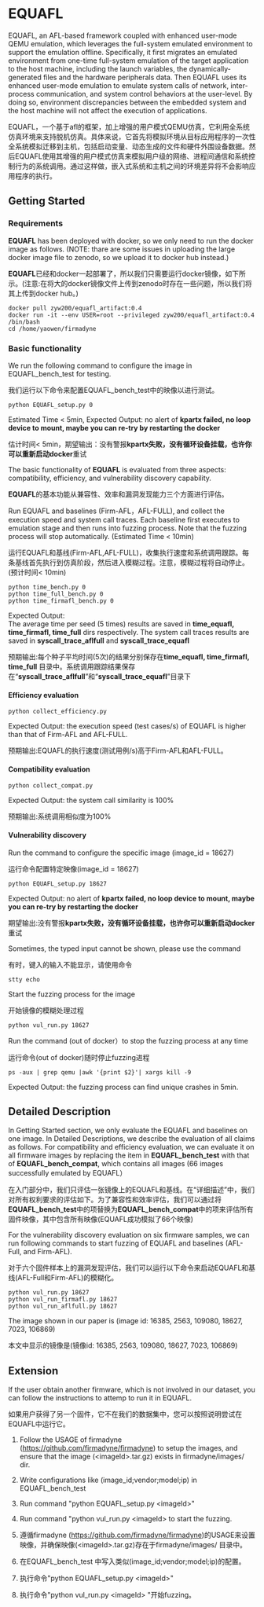 
# EQUAFL

EQUAFL, an AFL-based framework coupled with enhanced user-mode QEMU emulation, which leverages the full-system emulated environment to support the emulation offline. Specifically, it first migrates an emulated environment from one-time full-system emulation of the target application to the host machine, including the launch variables, the dynamically-generated files and the hardware peripherals data. Then EQUAFL uses its enhanced user-mode emulation to emulate system calls of network, inter-process communication, and system control behaviors at the user-level. By doing so, environment discrepancies between the embedded system and the host machine will not affect the execution of applications.

EQUAFL，一个基于afl的框架，加上增强的用户模式QEMU仿真，它利用全系统仿真环境来支持脱机仿真。具体来说，它首先将模拟环境从目标应用程序的一次性全系统模拟迁移到主机，包括启动变量、动态生成的文件和硬件外围设备数据。然后EQUAFL使用其增强的用户模式仿真来模拟用户级的网络、进程间通信和系统控制行为的系统调用。通过这样做，嵌入式系统和主机之间的环境差异将不会影响应用程序的执行。

## Getting Started

### Requirements

**EQUAFL** has been deployed with docker, so we only need to run the docker image as follows. (NOTE: thare are some issues in uploading the large docker image file to zenodo, so we upload it to docker hub instead.)

**EQUAFL**已经和docker一起部署了，所以我们只需要运行docker镜像，如下所示。(注意:在将大的docker镜像文件上传到zenodo时存在一些问题，所以我们将其上传到docker hub。)

```
docker pull zyw200/equafl_artifact:0.4
docker run -it --env USER=root --privileged zyw200/equafl_artifact:0.4 /bin/bash	
cd /home/yaowen/firmadyne
```

### Basic functionality
We  run the following command to configure the image in EQUAFL_bench_test for testing.

我们运行以下命令来配置EQUAFL_bench_test中的映像以进行测试。

```
python EQUAFL_setup.py 0
```

Estimated Time < 5min,  Expected Output: no alert of **kpartx failed, no loop device to mount, maybe you can re-try by restarting the docker**

估计时间< 5min，期望输出：没有警报**kpartx失败，没有循环设备挂载，也许你可以重新启动docker**重试

The basic functionality of **EQUAFL** is evaluated from three aspects: compatibility, efficiency, and vulnerability discovery capability.

**EQUAFL**的基本功能从兼容性、效率和漏洞发现能力三个方面进行评估。

Run EQUAFL and baselines (Firm-AFL，AFL-FULL), and collect the execution speed and system call traces. Each baseline first executes to emulation stage and then runs into fuzzing process. Note that the fuzzing process will stop automatically. (Estimated Time < 10min)

运行EQUAFL和基线(Firm-AFL,AFL-FULL)，收集执行速度和系统调用跟踪。每条基线首先执行到仿真阶段，然后进入模糊过程。注意，模糊过程将自动停止。(预计时间< 10min)

```
python time_bench.py 0
python time_full_bench.py 0
python time_firmafl_bench.py 0
```

Expected Output: 	
The average time per seed (5 times) results are saved in **time_equafl, time_firmafl, time_full** dirs respectively.
The system call traces results are saved in **syscall_trace_aflfull** and **syscall_trace_equafl**

预期输出:每个种子平均时间(5次)的结果分别保存在**time_equafl, time_firmafl, time_full** 目录中。系统调用跟踪结果保存在“**syscall_trace_aflfull**”和“**syscall_trace_equafl**”目录下

#### Efficiency evaluation 

```
python collect_efficiency.py
```

Expected Output: the execution speed (test cases/s) of EQUAFL is higher than that of  Firm-AFL and AFL-FULL.

预期输出:EQUAFL的执行速度(测试用例/s)高于Firm-AFL和AFL-FULL。

#### Compatibility evaluation

```
python collect_compat.py
```

Expected Output: the system call similarity is 100%

预期输出:系统调用相似度为100%

#### Vulnerability discovery
Run the command to configure the specific image (image_id = 18627)

运行命令配置特定映像(image_id = 18627)

```
python EQUAFL_setup.py 18627
```

Expected Output: no alert of **kpartx failed, no loop device to mount, maybe you can re-try by restarting the docker**

期望输出:没有警报**kpartx失败，没有循环设备挂载，也许你可以重新启动docker**重试

Sometimes, the typed input cannot be shown, please use the command

有时，键入的输入不能显示，请使用命令

```
stty echo
```

Start the fuzzing process for the image

开始镜像的模糊处理过程

```
python vul_run.py 18627
```

Run the command (out of docker）to stop the fuzzing process at any time

运行命令(out of docker)随时停止fuzzing进程

```
ps -aux | grep qemu |awk '{print $2}'| xargs kill -9
```

Expected Output: the fuzzing process can find  unique crashes in 5min.

## Detailed Description
In Getting Started section, we only evaluate the EQUAFL and baselines on one image.
In Detailed Descriptions, we describe the evaluation of all claims as follows.
For compatibility and efficiency evaluation, we can evaluate it on all firmware images by replacing the item in **EQUAFL_bench_test** with that of **EQUAFL_bench_compat**, which contains all images (66 images successfully emulated by EQUAFL）

在入门部分中，我们只评估一张镜像上的EQUAFL和基线。在“详细描述”中，我们对所有权利要求的评估如下。为了兼容性和效率评估，我们可以通过将**EQUAFL_bench_test**中的项替换为**EQUAFL_bench_compat**中的项来评估所有固件映像，其中包含所有映像(EQUAFL成功模拟了66个映像)

For the vulnerability discovery evaluation on six firmware samples,  we can run following commands to start fuzzing of EQUAFL and baselines (AFL-Full, and Firm-AFL).

对于六个固件样本上的漏洞发现评估，我们可以运行以下命令来启动EQUAFL和基线(AFL-Full和Firm-AFL)的模糊化。

```
python vul_run.py 18627
python vul_run_firmafl.py 18627
python vul_run_aflfull.py 18627
```

The image shown in our paper is (image id: 16385, 2563, 109080, 18627, 7023, 106869)

本文中显示的镜像是(镜像id: 16385, 2563, 109080, 18627, 7023, 106869)

## Extension
If the user obtain another firmware, which is not involved in our dataset, you can follow the instructions to attemp to run it in EQUAFL.

如果用户获得了另一个固件，它不在我们的数据集中，您可以按照说明尝试在EQUAFL中运行它。

1. Follow the USAGE of firmadyne (https://github.com/firmadyne/firmadyne) to setup the images, and ensure that the image (\<imageId\>.tar.gz) exists in firmadyne/images/ dir.
2. Write configurations like (image_id;vendor;model;ip) in EQUAFL_bench_test
3. Run command "python EQUAFL_setup.py \<imageId\>"
4. Run command "python vul_run.py \<imageId\> to start the fuzzing.

1. 遵循firmadyne (https://github.com/firmadyne/firmadyne)的USAGE来设置映像，并确保映像(\<imageId\>.tar.gz)存在于firmadyne/images/ 目录中。
2. 在EQUAFL_bench_test 中写入类似(image_id;vendor;model;ip)的配置。
4. 执行命令"python EQUAFL_setup.py \<imageId\>"
5. 执行命令"python vul_run.py \<imageId\> "开始fuzzing。